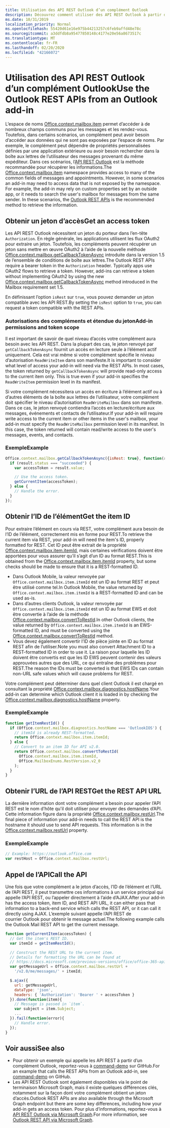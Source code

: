 ```yaml
---
title: Utilisation des API REST Outlook d’un complément Outlook
description: Découvrez comment utiliser des API REST Outlook à partir d’un complément Outlook pour obtenir un jeton d’accès.
ms.date: 10/31/2019
localization_priority: Normal
ms.openlocfilehash: 55420d61e16e975b44213257c6feb9affd48e78c
ms.sourcegitcommit: a3ddfdb8a95477850148c4177e20e56a8673517c
ms.translationtype: MT
ms.contentlocale: fr-FR
ms.lasthandoff: 02/20/2020
ms.locfileid: "42166072"
---
```

# <a name="use-the-outlook-rest-apis-from-an-outlook-add-in"></a><span data-ttu-id="6a2ab-103">Utilisation des API REST Outlook d’un complément Outlook</span><span class="sxs-lookup"><span data-stu-id="6a2ab-103">Use the Outlook REST APIs from an Outlook add-in</span></span>

<span data-ttu-id="6a2ab-p101">L’espace de noms [Office.context.mailbox.item](../reference/objectmodel/preview-requirement-set/office.context.mailbox.item.md) permet d’accéder à de nombreux champs communs pour les messages et les rendez-vous. Toutefois, dans certains scénarios, un complément peut avoir besoin d’accéder aux données qui ne sont pas exposées par l’espace de noms. Par exemple, le complément peut dépendre de propriétés personnalisées définies par une application extérieure ou avoir besoin rechercher dans la boîte aux lettres de l’utilisateur des messages provenant du même expéditeur. Dans ces scénarios, l’[API REST Outlook](/outlook/rest/index) est la méthode recommandée pour récupérer les informations.</span><span class="sxs-lookup"><span data-stu-id="6a2ab-p101">The [Office.context.mailbox.item](../reference/objectmodel/preview-requirement-set/office.context.mailbox.item.md) namespace provides access to many of the common fields of messages and appointments. However, in some scenarios an add-in may need to access data that is not exposed by the namespace. For example, the add-in may rely on custom properties set by an outside app, or it needs to search the user's mailbox for messages from the same sender. In these scenarios, the [Outlook REST APIs](/outlook/rest/index) is the recommended method to retrieve the information.</span></span>

## <a name="get-an-access-token"></a><span data-ttu-id="6a2ab-108">Obtenir un jeton d’accès</span><span class="sxs-lookup"><span data-stu-id="6a2ab-108">Get an access token</span></span>

<span data-ttu-id="6a2ab-p102">Les API REST Outlook nécessitent un jeton du porteur dans l’en-tête `Authorization`. En règle générale, les applications utilisent les flux OAuth2 pour extraire un jeton. Toutefois, les compléments peuvent récupérer un jeton sans mettre en œuvre OAuth2 à l’aide de la nouvelle méthode [Office.context.mailbox.getCallbackTokenAsync](../reference/objectmodel/preview-requirement-set/office.context.mailbox.md#methods) introduite dans la version 1.5 de l’ensemble de conditions de boîte aux lettres.</span><span class="sxs-lookup"><span data-stu-id="6a2ab-p102">The Outlook REST APIs require a bearer token in the `Authorization` header. Typically apps use OAuth2 flows to retrieve a token. However, add-ins can retrieve a token without implementing OAuth2 by using the new [Office.context.mailbox.getCallbackTokenAsync](../reference/objectmodel/preview-requirement-set/office.context.mailbox.md#methods) method introduced in the Mailbox requirement set 1.5.</span></span>

<span data-ttu-id="6a2ab-112">En définissant l’option `isRest` sur `true`, vous pouvez demander un jeton compatible avec les API REST.</span><span class="sxs-lookup"><span data-stu-id="6a2ab-112">By setting the `isRest` option to `true`, you can request a token compatible with the REST APIs.</span></span>

### <a name="add-in-permissions-and-token-scope"></a><span data-ttu-id="6a2ab-113">Autorisations des compléments et étendue du jeton</span><span class="sxs-lookup"><span data-stu-id="6a2ab-113">Add-in permissions and token scope</span></span>

<span data-ttu-id="6a2ab-p103">Il est important de savoir de quel niveau d’accès votre complément aura besoin avec les API REST. Dans la plupart des cas, le jeton renvoyé par `getCallbackTokenAsync` fournit un accès en lecture seule à l’élément actif uniquement. Cela est vrai même si votre complément spécifie le niveau d’autorisation `ReadWriteItem` dans son manifeste.</span><span class="sxs-lookup"><span data-stu-id="6a2ab-p103">It is important to consider what level of access your add-in will need via the REST APIs. In most cases, the token returned by `getCallbackTokenAsync` will provide read-only access to the current item only. This is true even if your add-in specifies the `ReadWriteItem` permission level in its manifest.</span></span>

<span data-ttu-id="6a2ab-p104">Si votre complément nécessitera un accès en écriture à l’élément actif ou à d’autres éléments de la boîte aux lettres de l’utilisateur, votre complément doit spécifier le niveau d’autorisation `ReadWriteMailbox` dans son manifeste. Dans ce cas, le jeton renvoyé contiendra l’accès en lecture/écriture aux messages, événements et contacts de l’utilisateur.</span><span class="sxs-lookup"><span data-stu-id="6a2ab-p104">If your add-in will require write access to the current item or other items in the user's mailbox, your add-in must specify the `ReadWriteMailbox` permission level in its manifest. In this case, the token returned will contain read/write access to the user's messages, events, and contacts.</span></span>

### <a name="example"></a><span data-ttu-id="6a2ab-119">Exemple</span><span class="sxs-lookup"><span data-stu-id="6a2ab-119">Example</span></span>

```js
Office.context.mailbox.getCallbackTokenAsync({isRest: true}, function(result){
  if (result.status === "succeeded") {
    var accessToken = result.value;

    // Use the access token.
    getCurrentItem(accessToken);
  } else {
    // Handle the error.
  }
});
```

## <a name="get-the-item-id"></a><span data-ttu-id="6a2ab-120">Obtenir l’ID de l’élément</span><span class="sxs-lookup"><span data-stu-id="6a2ab-120">Get the item ID</span></span>

<span data-ttu-id="6a2ab-121">Pour extraire l’élément en cours via REST, votre complément aura besoin de l’ID de l’élément, correctement mis en forme pour REST.</span><span class="sxs-lookup"><span data-stu-id="6a2ab-121">To retrieve the current item via REST, your add-in will need the item's ID, properly formatted for REST.</span></span> <span data-ttu-id="6a2ab-122">Cet ID peut être extrait de la propriété [Office.context.mailbox.item.itemId](../reference/objectmodel/preview-requirement-set/office.context.mailbox.item.md#properties), mais certaines vérifications doivent être apportées pour vous assurer qu’il s’agit d’un ID au format REST.</span><span class="sxs-lookup"><span data-stu-id="6a2ab-122">This is obtained from the [Office.context.mailbox.item.itemId](../reference/objectmodel/preview-requirement-set/office.context.mailbox.item.md#properties) property, but some checks should be made to ensure that it is a REST-formatted ID.</span></span>

- <span data-ttu-id="6a2ab-123">Dans Outlook Mobile, la valeur renvoyée par `Office.context.mailbox.item.itemId` est un ID au format REST et peut être utilisé comme tel.</span><span class="sxs-lookup"><span data-stu-id="6a2ab-123">In Outlook Mobile, the value returned by `Office.context.mailbox.item.itemId` is a REST-formatted ID and can be used as-is.</span></span>
- <span data-ttu-id="6a2ab-124">Dans d’autres clients Outlook, la valeur renvoyée par `Office.context.mailbox.item.itemId` est un ID au format EWS et doit être convertie à l’aide de la méthode [Office.context.mailbox.convertToRestId](../reference/objectmodel/preview-requirement-set/office.context.mailbox.md#methods).</span><span class="sxs-lookup"><span data-stu-id="6a2ab-124">In other Outlook clients, the value returned by `Office.context.mailbox.item.itemId` is an EWS-formatted ID, and must be converted using the [Office.context.mailbox.convertToRestId](../reference/objectmodel/preview-requirement-set/office.context.mailbox.md#methods) method.</span></span>
- <span data-ttu-id="6a2ab-125">Vous devez également convertir l’ID de pièce jointe en ID au format REST afin de l’utiliser.</span><span class="sxs-lookup"><span data-stu-id="6a2ab-125">Note you must also convert Attachment ID to a REST-formatted ID in order to use it.</span></span> <span data-ttu-id="6a2ab-126">La raison pour laquelle les ID doivent être convertis est que les ID EWS peuvent contenir des valeurs approuvées autres que des URL, ce qui entraîne des problèmes pour REST.</span><span class="sxs-lookup"><span data-stu-id="6a2ab-126">The reason the IDs must be converted is that EWS IDs can contain non-URL safe values which will cause problems for REST.</span></span>

<span data-ttu-id="6a2ab-127">Votre complément peut déterminer dans quel client Outlook il est chargé en consultant la propriété [Office.context.mailbox.diagnostics.hostName](/javascript/api/outlook/office.diagnostics#hostname).</span><span class="sxs-lookup"><span data-stu-id="6a2ab-127">Your add-in can determine which Outlook client it is loaded in by checking the [Office.context.mailbox.diagnostics.hostName](/javascript/api/outlook/office.diagnostics#hostname) property.</span></span>

### <a name="example"></a><span data-ttu-id="6a2ab-128">Exemple</span><span class="sxs-lookup"><span data-stu-id="6a2ab-128">Example</span></span>

```js
function getItemRestId() {
  if (Office.context.mailbox.diagnostics.hostName === 'OutlookIOS') {
    // itemId is already REST-formatted.
    return Office.context.mailbox.item.itemId;
  } else {
    // Convert to an item ID for API v2.0.
    return Office.context.mailbox.convertToRestId(
      Office.context.mailbox.item.itemId,
      Office.MailboxEnums.RestVersion.v2_0
    );
  }
}
```

## <a name="get-the-rest-api-url"></a><span data-ttu-id="6a2ab-129">Obtenir l’URL de l’API REST</span><span class="sxs-lookup"><span data-stu-id="6a2ab-129">Get the REST API URL</span></span>

<span data-ttu-id="6a2ab-p107">La dernière information dont votre complément a besoin pour appeler l’API REST est le nom d’hôte qu'il doit utiliser pour envoyer des demandes d’API. Cette information figure dans la propriété [Office.context.mailbox.restUrl](../reference/objectmodel/preview-requirement-set/office.context.mailbox.md#properties).</span><span class="sxs-lookup"><span data-stu-id="6a2ab-p107">The final piece of information your add-in needs to call the REST API is the hostname it should use to send API requests. This information is in the [Office.context.mailbox.restUrl](../reference/objectmodel/preview-requirement-set/office.context.mailbox.md#properties) property.</span></span>

### <a name="example"></a><span data-ttu-id="6a2ab-132">Exemple</span><span class="sxs-lookup"><span data-stu-id="6a2ab-132">Example</span></span>

```js
// Example: https://outlook.office.com
var restHost = Office.context.mailbox.restUrl;
```

## <a name="call-the-api"></a><span data-ttu-id="6a2ab-133">Appel de l’API</span><span class="sxs-lookup"><span data-stu-id="6a2ab-133">Call the API</span></span>

<span data-ttu-id="6a2ab-134">Une fois que votre complément a le jeton d’accès, l’ID de l’élément et l’URL de l’API REST, il peut transmettre ces informations à un service principal qui appelle l’API REST, ou l’appeler directement à l’aide d’AJAX.</span><span class="sxs-lookup"><span data-stu-id="6a2ab-134">After your add-in has the access token, item ID, and REST API URL, it can either pass that information to a back-end service which calls the REST API, or it can call it directly using AJAX.</span></span> <span data-ttu-id="6a2ab-135">L’exemple suivant appelle l’API REST de courrier Outlook pour obtenir le message actuel.</span><span class="sxs-lookup"><span data-stu-id="6a2ab-135">The following example calls the Outlook Mail REST API to get the current message.</span></span>

```js
function getCurrentItem(accessToken) {
  // Get the item's REST ID.
  var itemId = getItemRestId();

  // Construct the REST URL to the current item.
  // Details for formatting the URL can be found at
  // https://docs.microsoft.com/previous-versions/office/office-365-api/api/version-2.0/mail-rest-operations#get-messages.
  var getMessageUrl = Office.context.mailbox.restUrl +
    '/v2.0/me/messages/' + itemId;

  $.ajax({
    url: getMessageUrl,
    dataType: 'json',
    headers: { 'Authorization': 'Bearer ' + accessToken }
  }).done(function(item){
    // Message is passed in `item`.
    var subject = item.Subject;
    ...
  }).fail(function(error){
    // Handle error.
  });
}
```

## <a name="see-also"></a><span data-ttu-id="6a2ab-136">Voir aussi</span><span class="sxs-lookup"><span data-stu-id="6a2ab-136">See also</span></span>

- <span data-ttu-id="6a2ab-137">Pour obtenir un exemple qui appelle les API REST à partir d’un complément Outlook, reportez-vous à [command-demo](https://github.com/OfficeDev/outlook-add-in-command-demo) sur GitHub.</span><span class="sxs-lookup"><span data-stu-id="6a2ab-137">For an example that calls the REST APIs from an Outlook add-in, see [command-demo](https://github.com/OfficeDev/outlook-add-in-command-demo) on GitHub.</span></span>
- <span data-ttu-id="6a2ab-138">Les API REST Outlook sont également disponibles via le point de terminaison Microsoft Graph, mais il existe quelques différences clés, notamment sur la façon dont votre complément obtient un jeton d’accès.</span><span class="sxs-lookup"><span data-stu-id="6a2ab-138">Outlook REST APIs are also available through the Microsoft Graph endpoint but there are some key differences, including how your add-in gets an access token.</span></span> <span data-ttu-id="6a2ab-139">Pour plus d’informations, reportez-vous à [API REST Outlook via Microsoft Graph](/outlook/rest/index#outlook-rest-api-via-microsoft-graph).</span><span class="sxs-lookup"><span data-stu-id="6a2ab-139">For more information, see [Outlook REST API via Microsoft Graph](/outlook/rest/index#outlook-rest-api-via-microsoft-graph).</span></span>
